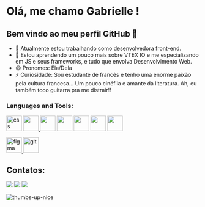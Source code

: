 # Olá, me chamo Gabrielle ! 
## Bem vindo ao meu perfil GitHub 👋

- 🔭 Atualmente estou trabalhando como desenvolvedora front-end.
- 🌱 Estou aprendendo um pouco mais sobre VTEX IO e me especializando em JS e seus frameworks, e tudo que envolva Desenvolvimento Web.
- 😄 Pronomes: Ela/Dela
- ⚡ Curiosidade: Sou estudante de francês e tenho uma enorme paixão pela cultura francesa... Um pouco cinéfila e amante da literatura. Ah, eu também toco guitarra pra me distrair!!

<h3 align="left">Languages and Tools:</h3>
<p align="left"> 
<a href="https://devicon.dev/" target="_blank"> <img src="https://cdn.jsdelivr.net/gh/devicons/devicon/icons/css3/css3-original-wordmark.svg" alt="css" width="40" height="40"/></a> 
<a href="https://www.w3.org/html/" target="_blank"> <img src="https://cdn.jsdelivr.net/gh/devicons/devicon/icons/html5/html5-original-wordmark.svg" width="40" height="40"/> </a> 
<a href="https://devicon.dev/" target="_blank"> <img src="https://cdn.jsdelivr.net/gh/devicons/devicon/icons/javascript/javascript-original.svg" width="40" heigth="40"/></a>
<a href="https://www.w3.org/html/" target="_blank"> <img src="https://cdn.jsdelivr.net/gh/devicons/devicon/icons/bootstrap/bootstrap-original-wordmark.svg" width="40" heigth="40"/></a>
<a href="https://devicon.dev/" target="_blank"> <img src="https://cdn.jsdelivr.net/gh/devicons/devicon/icons/nodejs/nodejs-plain.svg" width="40" height="40" /></a>
<a href="https://devicon.dev/" target="_blank"> <img src="https://cdn.jsdelivr.net/gh/devicons/devicon/icons/npm/npm-original-wordmark.svg" width="40" height="40" /></a>
<a href="https://devicon.dev/" target="_blank"> <img src="https://cdn.jsdelivr.net/gh/devicons/devicon/icons/vscode/vscode-original.svg" whidth="40" height="40"/></a>

<a href="https://www.figma.com/" target="_blank"> <img src="https://www.vectorlogo.zone/logos/figma/figma-icon.svg" alt="figma" width="40" height="40"/> </a> 
<a href="https://git-scm.com/" target="_blank"> <img src="https://www.vectorlogo.zone/logos/git-scm/git-scm-icon.svg" alt="git" width="40" height="40"/> </a> 
</p>

## Contatos:

<div>
<a href="https://instagram.com/gabi_tss/" target="_blank"><img src="https://img.shields.io/badge/-Instagram-%23E4405F?style=for-the-badge&logo=instagram&logoColor=white" target="_blank"></a>
<a href = "mailto:souzagabrielle43@gmail.com"><img src="https://img.shields.io/badge/Gmail-D14836?style=for-the-badge&logo=gmail&logoColor=white" target="_blank"></a>
<a href="https://www.linkedin.com/in/gabrielle-de-souza-54b245133/" target="_blank"><img src="https://img.shields.io/badge/-LinkedIn-%230077B5?style=for-the-badge&logo=linkedin&logoColor=white" target="_blank"></a>   
</div>

![thumbs-up-nice](https://user-images.githubusercontent.com/114036492/200870788-6f2a99b4-d808-4315-bb1b-44b16806c9af.gif)


